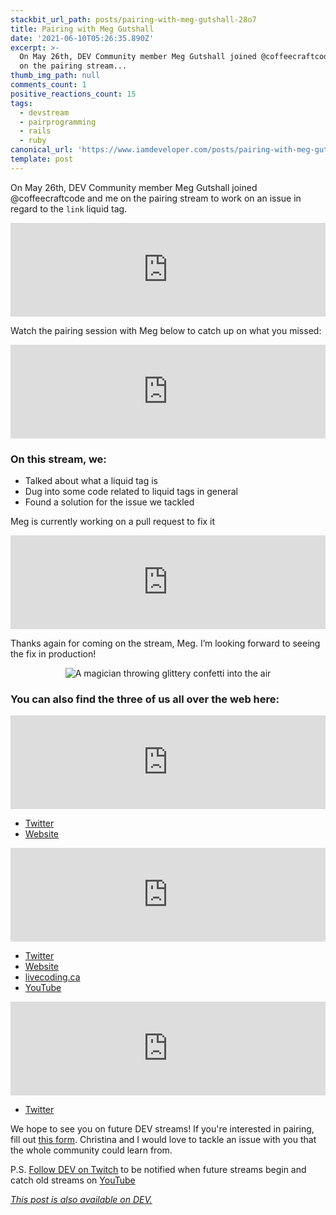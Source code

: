 ```yaml
---
stackbit_url_path: posts/pairing-with-meg-gutshall-28o7
title: Pairing with Meg Gutshall
date: '2021-06-10T05:26:35.890Z'
excerpt: >-
  On May 26th, DEV Community member Meg Gutshall joined @coffeecraftcode  and me
  on the pairing stream...
thumb_img_path: null
comments_count: 1
positive_reactions_count: 15
tags:
  - devstream
  - pairprogramming
  - rails
  - ruby
canonical_url: 'https://www.iamdeveloper.com/posts/pairing-with-meg-gutshall-28o7/'
template: post
---
```

On <time datetime="2021-05-26">May 26th</time>, DEV Community member Meg Gutshall joined @coffeecraftcode and me on the pairing stream to work on an issue in regard to the 
`link`
 liquid tag. 


<iframe class="liquidTag" src="https://dev.to/embed/github?args=https%3A%2F%2Fgithub.com%2Fforem%2Fforem%2Fissues%2F11880" style="border: 0; width: 100%;"></iframe>


Watch the pairing session with Meg below to catch up on what you missed:


<iframe class="liquidTag" src="https://dev.to/embed/youtube?args=lpdzrcx60Ho" style="border: 0; width: 100%;"></iframe>


### On this stream, we:

* Talked about what a liquid tag is
* Dug into some code related to liquid tags in general
* Found a solution for the issue we tackled

Meg is currently working on a pull request to fix it


<iframe class="liquidTag" src="https://dev.to/embed/github?args=https%3A%2F%2Fgithub.com%2Fforem%2Fforem%2Fpull%2F13928" style="border: 0; width: 100%;"></iframe>


Thanks again for coming on the stream, Meg. I’m looking forward to seeing the fix in production!

<center>

![A magician throwing glittery confetti into the air](https://media.giphy.com/media/s2qXK8wAvkHTO/giphy.gif)

</center>

### You can also find the three of us all over the web here:


<iframe class="liquidTag" src="https://dev.to/embed/user?args=meg_gutshall" style="border: 0; width: 100%;"></iframe>

* [Twitter](https://twitter.com/meg_gutshall)
* [Website](http://meghangutshall.com)


<iframe class="liquidTag" src="https://dev.to/embed/user?args=nickytonline" style="border: 0; width: 100%;"></iframe>

* [Twitter](https://twitter.com/nickytonline)
* [Website](https://iamdeveloper.com/)
* [livecoding.ca](https://livecoding.ca)
* [YouTube](https://youtube.iamdeveloper.com)


<iframe class="liquidTag" src="https://dev.to/embed/user?args=coffeecraftcode" style="border: 0; width: 100%;"></iframe>

* [Twitter](https://twitter.com/coffeecraftcode)

We hope to see you on future DEV streams! If you're interested in pairing, fill out [this form](https://iamdeveloper.com/pair). Christina and I would love to tackle an issue with you that the whole community could learn from.

P.S. [Follow DEV on Twitch](https://twitch.tv/thepracticaldev) to be notified when future streams begin and catch old streams on [YouTube](https://www.youtube.com/c/thepracticaldevteam)



*[This post is also available on DEV.](https://dev.to/devteam/pairing-with-meg-gutshall-28o7)*


<script>
const parent = document.getElementsByTagName('head')[0];
const script = document.createElement('script');
script.type = 'text/javascript';
script.src = 'https://cdnjs.cloudflare.com/ajax/libs/iframe-resizer/4.1.1/iframeResizer.min.js';
script.charset = 'utf-8';
script.onload = function() {
    window.iFrameResize({}, '.liquidTag');
};
parent.appendChild(script);
</script>    
